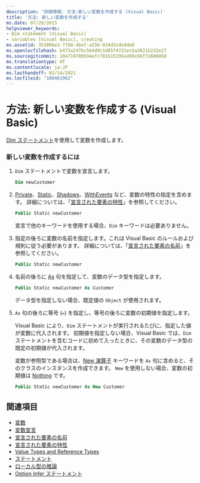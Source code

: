 ```yaml
---
description: '詳細情報: 方法:新しい変数を作成する (Visual Basic)'
title: '方法: 新しい変数を作成する'
ms.date: 07/20/2015
helpviewer_keywords:
- Dim statement [Visual Basic]
- variables [Visual Basic], creating
ms.assetid: 35300be3-77b0-4bef-a156-034d3cdedde0
ms.openlocfilehash: b473a247bc5b4d9c1d65f4721ecba3621b232e27
ms.sourcegitcommit: 10e719780594efc781b15295e499c66f316068b8
ms.translationtype: HT
ms.contentlocale: ja-JP
ms.lasthandoff: 02/14/2021
ms.locfileid: "100481962"
---
```

# <a name="how-to-create-a-new-variable-visual-basic"></a>方法: 新しい変数を作成する (Visual Basic)

[Dim ステートメント](../../../language-reference/statements/dim-statement.md)を使用して変数を作成します。

### <a name="to-create-a-new-variable"></a>新しい変数を作成するには

1. `Dim` ステートメントで変数を宣言します。

    ```vb
    Dim newCustomer
    ```

2. [Private](../../../language-reference/modifiers/private.md)、[Static](../../../language-reference/modifiers/static.md)、[Shadows](../../../language-reference/modifiers/shadows.md)、[WithEvents](../../../language-reference/modifiers/withevents.md) など、変数の特性の指定を含めます。 詳細については、「[宣言された要素の特性](../declared-elements/declared-element-characteristics.md)」を参照してください。

    ```vb
    Public Static newCustomer
    ```

    宣言で他のキーワードを使用する場合、`Dim` キーワードは必要ありません。

3. 指定の後ろに変数の名前を指定します。これは Visual Basic のルールおよび規則に従う必要があります。 詳細については、「[宣言された要素の名前](../declared-elements/declared-element-names.md)」を参照してください。

    ```vb
    Public Static newCustomer
    ```

4. 名前の後ろに [As](../../../language-reference/statements/as-clause.md) 句を指定して、変数のデータ型を指定します。

    ```vb
    Public Static newCustomer As Customer
    ```

    データ型を指定しない場合、既定値の `Object` が使用されます。

5. `As` 句の後ろに等号 (`=`) を指定し、等号の後ろに変数の初期値を指定します。

    Visual Basic により、`Dim` ステートメントが実行されるたびに、指定した値が変数に代入されます。 初期値を指定しない場合、Visual Basic では、`Dim` ステートメントを含むコードに初めて入ったときに、その変数のデータ型の既定の初期値が代入されます。

    変数が参照型である場合は、[New 演算子](../../../language-reference/operators/new-operator.md) キーワードを `As` 句に含めると、そのクラスのインスタンスを作成できます。 `New` を使用しない場合、変数の初期値は [Nothing](../../../language-reference/nothing.md) です。

    ```vb
    Public Static newCustomer As New Customer
    ```

## <a name="see-also"></a>関連項目

- [変数](index.md)
- [変数宣言](variable-declaration.md)
- [宣言された要素の名前](../declared-elements/declared-element-names.md)
- [宣言された要素の特性](../declared-elements/declared-element-characteristics.md)
- [Value Types and Reference Types](../data-types/value-types-and-reference-types.md)
- [ステートメント](../../../language-reference/statements/index.md)
- [ローカル型の推論](local-type-inference.md)
- [Option Infer ステートメント](../../../language-reference/statements/option-infer-statement.md)
